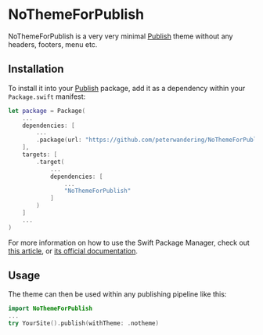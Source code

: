 
# NoThemeForPublish

NoThemeForPublish is a very very minimal [Publish](https://github.com/johnsundell/publish) theme without any headers, footers, menu etc.

## Installation

To install it into your [Publish](https://github.com/johnsundell/publish) package, add it as a dependency within your `Package.swift` manifest:

```swift
let package = Package(
    ...
    dependencies: [
        ...
        .package(url: "https://github.com/peterwandering/NoThemeForPublish.git", from: "0.18.7")
    ],
    targets: [
        .target(
            ...
            dependencies: [
                ...
                "NoThemeForPublish"
            ]
        )
    ]
    ...
)
```

For more information on how to use the Swift Package Manager, check out [this article](https://www.swiftbysundell.com/articles/managing-dependencies-using-the-swift-package-manager), or [its official documentation](https://github.com/apple/swift-package-manager/tree/master/Documentation).

## Usage

The theme can then be used within any publishing pipeline like this:

```swift
import NoThemeForPublish
...
try YourSite().publish(withTheme: .notheme)
```

